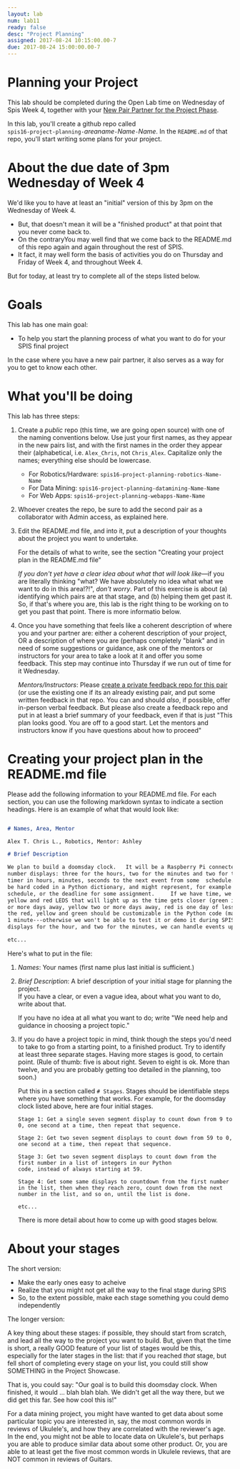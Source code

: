 ```yaml
---
layout: lab
num: lab11
ready: false
desc: "Project Planning"
assigned: 2017-08-24 10:15:00.00-7
due: 2017-08-24 15:00:00.00-7
---
```


# Planning your Project

This lab should be completed during the Open Lab time on Wednesday of Spis Week 4, together with your [New Pair Partner for the Project Phase](/info/pairs/).

In this lab, you'll create a github repo called <br>
`spis16-project-planning-`<em>areaname</em>`-`<em>Name</em>`-`<em>Name</em>. In the `README.md` of that repo,
you'll start writing some plans for your project.

# About the due date of 3pm Wednesday of Week 4

We'd like you to have at least an "initial" version of this by 3pm on the Wednesday of Week 4. 

* But, that doesn't mean it will be a "finished product" at that point that you never come back to.  
* On the contraryYou may well find that we come back to the README.md of this repo again and again throughout the rest
of SPIS.
* It fact, it may well form the basis of activities you do on Thursday and Friday of Week 4, and throughout Week 4.

But for today, at least try to complete all of the steps listed below.


# Goals

This lab has one main goal:

* To help you start the planning process of what you want to do for your SPIS final project

In the case where you have a new pair partner, it also serves as a way for you to get to know each other.

# What you'll be doing

This lab has three steps:

1.  Create a *public* repo (this time, we are going open source) with one of the naming conventions below.  Use just your 
    first names, as they appear in the new pairs list, and with the first names in the order they appear their (alphabetical, i.e. `Alex_Chris`, not `Chris_Alex`.   Capitalize only the names; everything else should be lowercase.

    * For Robotics/Hardware: `spis16-project-planning-robotics-Name-Name`
    * For Data Mining: `spis16-project-planning-datamining-Name-Name`
    * For Web Apps: `spis16-project-planning-webapps-Name-Name`
    
2.  Whoever creates the repo, be sure to add the second pair as a collaborator with Admin access, as explained here.

3.  Edit the README.md file, and into it, put a description of your thoughts about the project you want to undertake.

    For the details of what to write, see the section "Creating your project plan in the README.md file"

    *If you don't yet have a clear idea about what that will look like*&mdash;if you are literally thinking "what? We have
    absolutely no idea what what we want to do in this area!?!", *don't worry*.  Part of this exercise is about (a) identifying which pairs are at that stage, and (b) helping them get past it.   So, if that's where you are,
    this lab is the right thing to be working on to get you past that point.   There is more informatio below.
    
4.  Once you have something that feels like a coherent description of where you and your partner are: either a 
    coherent description of your project, OR a description of where you are (perhaps completely "blank" and in need
    of some suggestions or guidance, ask one of the mentors or instructors for your area to take a look at it and
    offer you some feedback.      This step may continue into Thursday if we run out of time for it Wednesday.

    *Mentors/Instructors*: Please [create a private feedback repo for this pair](/mentor/feedback-repo/) (or use the existing one if its an
    already existing pair, and put some written feedback in that repo.  You can and should *also*, if possible,
    offer in-person verbal feedback.  But please also create a feedback repo and put in at least a brief summary
    of your feedback, even if that is just "This plan looks good.  You are off to a good start.  Let the
    mentors and instructors know if you have questions about how to proceed"
    
# Creating your project plan in the README.md file

Please add the following information to your README.md file.  For each section, you can use the following 
markdown syntax to indicate a section headings.  Here is an example of what that would look like:

```markdown

# Names, Area, Mentor

Alex T. Chris L., Robotics, Mentor: Ashley

# Brief Description

We plan to build a doomsday clock.   It will be a Raspberry Pi connected to seven 7-segment 
number displays: three for the hours, two for the minutes and two for the seconds.  It will indicate a countdown 
timer in hours, minutes, seconds to the next event from some  schedule.    The events will initially 
be hard coded in a Python dictionary, and might represent, for example a weekly Fall Course 
schedule, or the deadline for some assignment.     If we have time, we might also add green, 
yellow and red LEDS that will light up as the time gets closer (green is still more than three 
or more days away, yellow two or more days away, red is one day of less away.   The intervals for
the red, yellow and green should be customizable in the Python code (maybe 3 minutes, 2 minutes,
1 minute---otherwise we won't be able to test it or demo it during SPIS!).   With three 
displays for the hour, and two for the minutes, we can handle events up to 40 days in the future.

etc...
```

Here's what to put in the file:

1.  *Names*: Your names (first name plus last initial is sufficient.)

2.  *Brief Description*: A brief description of your initial stage for planning the project.  
    If you have a clear, or even a vague idea,
    about what you want to do, write about that.  

    If you have no idea at all what you want to do; write "We need help and guidance in choosing a
    project topic."
  
3.  If you do have a project topic in mind, think though the steps you'd need to take to go from a starting
    point, to a finished product.  Try to identify at least three separate stages.   Having more stages is good, 
    to certain point.  (Rule of thumb: five is about right.  Seven to eight is ok. More than twelve, and you are probably getting too detailed in the planning, too soon.)

    Put this in a section called `# Stages`.    Stages should be identifiable steps where you have something
    that works.  For example, for the doomsday clock listed above, here are four initial stages.
    
    ```
    Stage 1: Get a single seven segment display to count down from 9 to 0, one second at a time, then repeat that sequence.
    
    Stage 2: Get two seven segment displays to count down from 59 to 0, one second at a time, then repeat that sequence.
    
    Stage 3: Get two seven segment displays to count down from the first number in a list of integers in our Python
    code, instead of always starting at 59.
    
    Stage 4: Get some same displays to countdown from the first number in the list, then when they reach zero, count down from the next number in the list, and so on, until the list is done.
    
    etc...
    ```
    
    There is more detail about how to come up with good stages below.
    
    
    
# About your stages

The short version: 
* Make the early ones easy to acheive
* Realize that you might not get all the way to the final stage during SPIS
* So, to the extent possible, make each stage something you could demo independently

The longer version:

A key thing about these stages: if possible, they should start from scratch, and lead all the way to the project
you want to build.   But, given that the time is short, a really GOOD feature of your list of stages would be this,
especially for the later stages in the list:  that if you reached *that* stage, but fell short of completing every
stage on your list, you could still show SOMETHING in the Project Showcase.
    
That is, you could say: "Our goal is to build this doomsday clock.  When finished, it would ... blah blah blah.  We
didn't get all the way there, but we did get this far.  See how cool this is!"
    
For a data mining project, you might have wanted to get data about some particular topic you are interested in, say,
the most common words in reviews of Ukulele's, and how they are correlated with the reviewer's age.  In the end, you might not be able to locate data on Ukulele's, but perhaps you are able to produce similar data about some other 
product.  Or, you are able to at least get the five most common words in Ukulele reviews, that are NOT common in 
reviews of Guitars.  
    
